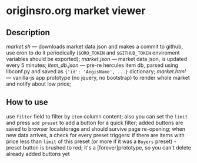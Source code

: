 # originsro.org market viewer 

## Description 

*market.sh* — downloads market data json and makes a commit to github, use cron to do it periodically (`$ORO_TOKEN` and `$GITHUB_TOKEN` enviroment variables should be exported); 
*market.json* — market data json, is updated every 5 minutes; 
*item_db.json* — pre-re hercules item db, parsed using libconf.py and saved as `{'id': 'AegisName', ...}` dictionary; 
*market.html* — vanilla-js app prototype (no jquery, no bootstrap) to render whole market and notify about low price; 

## How to use 

use `filter` field to filter by `item` column content; 
also you can set the `limit` and press `add preset` to add a button for a quick filter; 
added buttons are saved to browser localstorage and should survive page re-opening; 
when new data arrives, a check for every preset triggers: if there are items with price less than `limit` of this preset (or more if it was a `Buyers` preset) - preset button is brushed to red; 
it's a [forever]prototype, so you can't delete already added buttons yet 